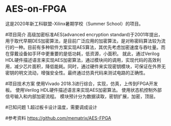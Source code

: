 # AES-on-FPGA
这是2020年新工科联盟-Xilinx暑期学校（Summer School）的项目。

#项目简介
高级加密标准AES(advanced encryption standard)于2001年提出，用于取代早期DES加密算法，是目前广泛应用的加密算法，是对称密码算法较为流行的一种。目前有多种软件方案实现AES算法，其优先考虑加密速度与吞吐量。而在穿戴设备如手环中更重要的是低功耗，低资源，小面积。
就此，通过Verilog HDL硬件描述语言来实现AES加密算法，通过模块间的调用，实现代码的高效利用，减少芯片面积，降低能耗。同时，通过硬件来实现密钥模块，可保证在外界无密钥的明文流动，增强安全性。最终通过仿真代码来测试电路的正确性。

#项目技术方案
使用Vivado 2018.3进行综合，实现，仿真，上传到FPGA开发板。
使用Verilog HDL硬件描述语言来实现AES加密算法。
使用状态机控制外部信号输入和内部加密流程。
模块预计分为数据读取，密钥扩展，加密，顶层。

#已知问题
1.超过板卡设计温度，需要调成设计

#参考资料
https://github.com/mematrix/AES-FPGA